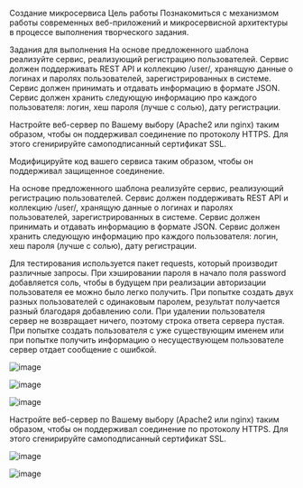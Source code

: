 Создание микросервиса
Цель работы
Познакомиться с механизмом работы современных веб-приложений и микросервисной архитектуры в процессе выполнения творческого задания.

Задания для выполнения
На основе предложенного шаблона реализуйте сервис, реализующий регистрацию пользователей. Сервис должен поддерживать REST API и коллекцию /user/, хранящую данные о логинах и паролях пользователей, зарегистрированных в системе. Сервис должен принимать и отдавать информацию в формате JSON. Сервис должен хранить следующую информацию про каждого пользователя: логин, хеш пароля (лучше с солью), дату регистрации.

Настройте веб-сервер по Вашему выбору (Apache2 или nginx) таким образом, чтобы он поддерживал соединение по протоколу HTTPS. Для этого сгенирируйте самоподписанный сертификат SSL.

Модифицируйте код вашего сервиса таким образом, чтобы он поддерживал защищенное соединение.

На основе предложенного шаблона реализуйте сервис, реализующий регистрацию пользователей. Сервис должен поддерживать REST API и коллекцию /user/, хранящую данные о логинах и паролях пользователей, зарегистрированных в системе. Сервис должен принимать и отдавать информацию в формате JSON. Сервис должен хранить следующую информацию про каждого пользователя: логин, хеш пароля (лучше с солью), дату регистрации.

Для тестирования используется пакет requests, который производит  различные запросы. При хэшировании пароля в начало поля password добавляется соль, чтобы в будущем при реализации авторизации пользователя ее можно было легко получить. При попытке создать двух разных пользователей с одинаковым паролем, результат получается разный благодаря добавлению соли. При удалении пользователя сервер не возвращает ничего, поэтому строка ответа сервера пустая. При попытке создать пользователя с уже существующим именем или при попытке получить информацию о несуществующем пользователе сервер отдает сообщение с ошибкой.

![image](https://user-images.githubusercontent.com/92279258/146290508-0d98def2-d0c5-48ab-aeb1-9bab946d5762.png)

![image](https://user-images.githubusercontent.com/92279258/146290523-65a63f1f-6163-4a30-b5ba-9a4949148b90.png)

![image](https://user-images.githubusercontent.com/92279258/146290549-027febe1-7e60-49ee-8a88-4a1f1a01d57a.png)

Настройте веб-сервер по Вашему выбору (Apache2 или nginx) таким образом, чтобы он поддерживал соединение по протоколу HTTPS. Для этого сгенирируйте самоподписанный сертификат SSL.

![image](https://user-images.githubusercontent.com/92279258/146290698-c01a5e81-5c44-4b39-98fb-9ed4786d7f4d.png)

![image](https://user-images.githubusercontent.com/92279258/146290727-5c690bc7-50d8-4df0-8679-73ca19c33436.png)

